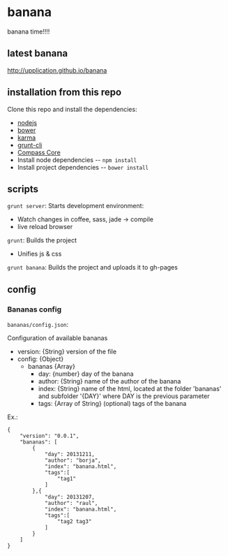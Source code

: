 banana
======


banana time!!!!



latest banana
-------
http://upplication.github.io/banana



installation from this repo
------------

Clone this repo and install the dependencies:


* [nodejs](http://nodejs.org/)
* [bower](http://bower.io/)
* [karma](http://karma-runner.github.io/)
* [grunt-cli](http://gruntjs.com/getting-started)
* [Compass Core](http://compass-style.org/install/)
* Install node dependencies -- `npm install`
* Install project dependencies -- `bower install`

scripts
-----------
`grunt server`:
Starts development environment:
* Watch changes in coffee, sass, jade -> compile
* live reload browser

`grunt`:
Builds the project
* Unifies js & css

`grunt banana`:
Builds the project and uploads it to gh-pages




config
---------

### Bananas config

`bananas/config.json`:

Configuration of available bananas

* version: {String} version of the file
* config: {Object}
	* bananas {Array}
		* day: {number} day of the banana
		* author: {String} name of the author of the banana
		* index: {String} name of the html, located at the folder 'bananas' and subfolder '{DAY}' where DAY is the previous parameter
		* tags: {Array of String} (optional) tags of the banana


Ex.:

    {
    	"version": "0.0.1",
    	"bananas": [
    		{
    			"day": 20131211,
    			"author": "borja",
    			"index": "banana.html",
    			"tags":[
    				"tag1"
    			]
    		},{
    			"day": 20131207,
    			"author": "raul",
    			"index": "banana.html",
    			"tags":[
    				"tag2 tag3"
    			]
    		}
    	]
    }